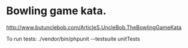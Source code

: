 # Bowling game kata.

http://www.butunclebob.com/ArticleS.UncleBob.TheBowlingGameKata

To run tests:
./vendor/bin/phpunit --testsuite unitTests
